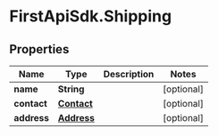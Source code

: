 # FirstApiSdk.Shipping

## Properties
Name | Type | Description | Notes
------------ | ------------- | ------------- | -------------
**name** | **String** |  | [optional] 
**contact** | [**Contact**](Contact.md) |  | [optional] 
**address** | [**Address**](Address.md) |  | [optional] 


